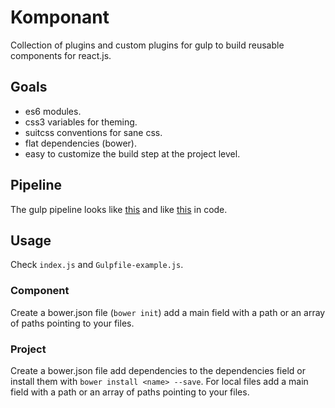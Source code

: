 # Komponant 

Collection of plugins and custom plugins for gulp to build reusable components for react.js.

## Goals

- es6 modules.
- css3 variables for theming.
- suitcss conventions for sane css.
- flat dependencies (bower).
- easy to customize the build step at the project level.

## Pipeline

The gulp pipeline looks like [this](http://i.imgur.com/K7JzQjg.png) and like [this](https://github.com/Enome/komponant/blob/master/index.js#L111) in code.

## Usage

Check `index.js` and `Gulpfile-example.js`.

### Component

Create a bower.json file (`bower init`) add a main field with a path or an array of paths pointing to your files.

### Project

Create a bower.json file add dependencies to the dependencies field or install them with `bower install <name> --save`. For local files add a main field with a path or an array of paths pointing to your files.

